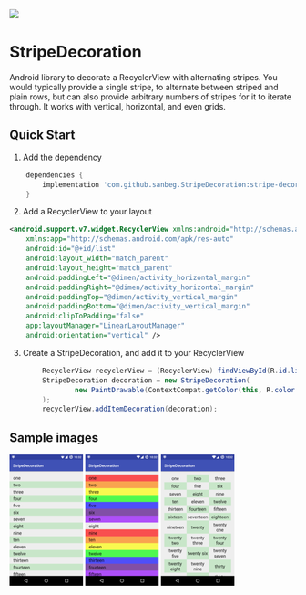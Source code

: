 [![](https://jitci.com/gh/sanbeg/StripeDecoration/svg)](https://jitci.com/gh/sanbeg/StripeDecoration)

StripeDecoration
================

Android library to decorate a RecyclerView with alternating stripes. You
would typically provide a single stripe, to alternate between striped and
plain rows, but can also provide arbitrary numbers of stripes for it to
iterate through.  It works with vertical, horizontal, and even grids.

## Quick Start

1. Add the dependency

```groovy
    dependencies {
        implementation 'com.github.sanbeg.StripeDecoration:stripe-decoration:1.1.0'
    }
```

2. Add a RecyclerView to your layout

```XML
<android.support.v7.widget.RecyclerView xmlns:android="http://schemas.android.com/apk/res/android"
    xmlns:app="http://schemas.android.com/apk/res-auto"
    android:id="@+id/list"
    android:layout_width="match_parent"
    android:layout_height="match_parent"
    android:paddingLeft="@dimen/activity_horizontal_margin"
    android:paddingRight="@dimen/activity_horizontal_margin"
    android:paddingTop="@dimen/activity_vertical_margin"
    android:paddingBottom="@dimen/activity_vertical_margin"
    android:clipToPadding="false"
    app:layoutManager="LinearLayoutManager"
    android:orientation="vertical" />
```

3. Create a StripeDecoration, and add it to your RecyclerView
```java
        RecyclerView recyclerView = (RecyclerView) findViewById(R.id.list);
        StripeDecoration decoration = new StripeDecoration(
                new PaintDrawable(ContextCompat.getColor(this, R.color.neutralStripe))
        );
        recyclerView.addItemDecoration(decoration);
```

## Sample images

![vertical screenshot](./vertical.png "vertical stripes")
![colored screenshot](./rainbow.png "multiple stripe colors")
![grid screenshot](./grid.png "grid")
